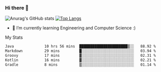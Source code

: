 ### Hi there 👋

![Anurag's GitHub stats](https://github-readme-stats.vercel.app/api?username=MatteoIorio11&show_icons=true&theme=dark) 
[![Top Langs](https://github-readme-stats.vercel.app/api/top-langs/?username=MatteoIorio11&theme=dark)](https://github.com/MatteoIorio11/github-readme-stats)

- 🌱 I’m currently learning Engineering and Computer Science :)

<!--
**MatteoIorio11/MatteoIorio11** is a ✨ _special_ ✨ repository because its `README.md` (this file) appears on your GitHub profile.

Here are some ideas to get you started:

- 🔭 I’m currently working on ...
- 🌱 I’m currently learning ...
- 👯 I’m looking to collaborate on ...
- 🤔 I’m looking for help with ...
- 💬 Ask me about ...
- 📫 How to reach me: ...
- 😄 Pronouns: ...
- ⚡ Fun fact: ...
-->
My Stats
<!--START_SECTION:waka-->

```txt
Java              10 hrs 56 mins  ██████████████████████▒░░   88.92 %
Markdown          29 mins         █░░░░░░░░░░░░░░░░░░░░░░░░   03.94 %
Groovy            17 mins         ▓░░░░░░░░░░░░░░░░░░░░░░░░   02.31 %
Kotlin            16 mins         ▓░░░░░░░░░░░░░░░░░░░░░░░░   02.21 %
Gradle            8 mins          ▒░░░░░░░░░░░░░░░░░░░░░░░░   01.14 %
```

<!--END_SECTION:waka-->
